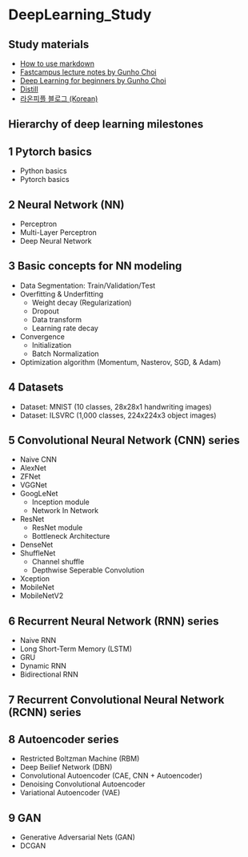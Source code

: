 # DeepLearning_Study

## Study materials
- [How to use markdown](https://guides.github.com/features/mastering-markdown/)
- [Fastcampus lecture notes by Gunho Choi](https://github.com/tyami/PyTorch-FastCampus)
- [Deep Learning for beginners by Gunho Choi](https://github.com/GunhoChoi/Deep-Learning-For-Beginners)
- [Distill](https://distill.pub)
- [라온피플 블로그 (Korean)](https://laonple.blog.me/220463627091)

## Hierarchy of deep learning milestones

## 1 Pytorch basics
- Python basics
- Pytorch basics

## 2 Neural Network (NN)
- Perceptron
- Multi-Layer Perceptron
- Deep Neural Network

## 3 Basic concepts for NN modeling
- Data Segmentation: Train/Validation/Test
- Overfitting & Underfitting
  + Weight decay (Regularization)
  + Dropout
  + Data transform
  + Learning rate decay
- Convergence
  + Initialization
  + Batch Normalization
- Optimization algorithm (Momentum, Nasterov, SGD, & Adam)

## 4 Datasets
- Dataset: MNIST (10 classes, 28x28x1 handwriting images)
- Dataset: ILSVRC (1,000 classes, 224x224x3 object images)

## 5 Convolutional Neural Network (CNN) series
- Naive CNN
- AlexNet
- ZFNet
- VGGNet
- GoogLeNet
  + Inception module
  + Network In Network
- ResNet
  + ResNet module
  + Bottleneck Architecture
- DenseNet
- ShuffleNet
  + Channel shuffle
  + Depthwise Seperable Convolution
- Xception
- MobileNet
- MobileNetV2

## 6 Recurrent Neural Network (RNN) series
- Naive RNN
- Long Short-Term Memory (LSTM)
- GRU
- Dynamic RNN
- Bidirectional RNN

## 7 Recurrent Convolutional Neural Network (RCNN) series

## 8 Autoencoder series
- Restricted Boltzman Machine (RBM)
- Deep Beilief Network (DBN)
- Convolutional Autoencoder (CAE, CNN + Autoencoder)
- Denoising Convolutional Autoencoder
- Variational Autoencoder (VAE)

## 9 GAN
- Generative Adversarial Nets (GAN)
- DCGAN
